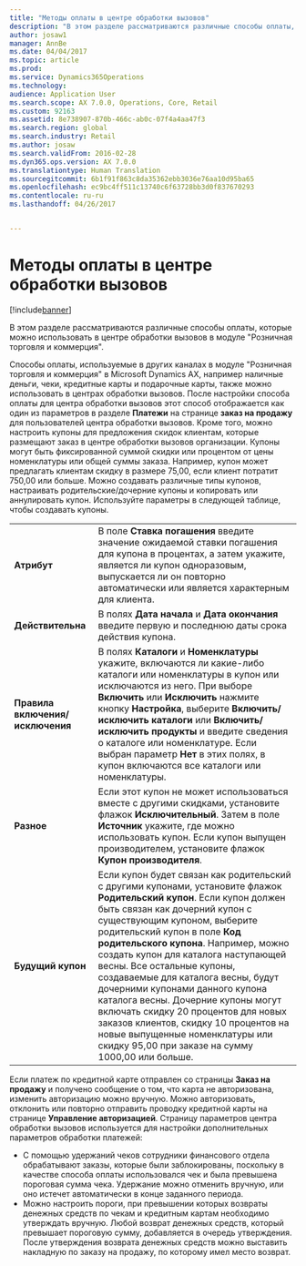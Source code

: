 ```yaml
---
title: "Методы оплаты в центре обработки вызовов"
description: "В этом разделе рассматриваются различные способы оплаты, которые можно использовать в центре обработки вызовов в модуле &quot;Розничная торговля и коммерция&quot;."
author: josaw1
manager: AnnBe
ms.date: 04/04/2017
ms.topic: article
ms.prod: 
ms.service: Dynamics365Operations
ms.technology: 
audience: Application User
ms.search.scope: AX 7.0.0, Operations, Core, Retail
ms.custom: 92163
ms.assetid: 8e738907-870b-466c-ab0c-07f4a4aa47f3
ms.search.region: global
ms.search.industry: Retail
ms.author: josaw
ms.search.validFrom: 2016-02-28
ms.dyn365.ops.version: AX 7.0.0
ms.translationtype: Human Translation
ms.sourcegitcommit: 6b1f91f863c8da35362ebb3036e76aa10d95ba65
ms.openlocfilehash: ec9bc4ff511c13740c6f63728bb3d0f837670293
ms.contentlocale: ru-ru
ms.lasthandoff: 04/26/2017


---
```


# <a name="payment-methods-in-a-call-center"></a>Методы оплаты в центре обработки вызовов

[!include[banner](includes/banner.md)]


В этом разделе рассматриваются различные способы оплаты, которые можно использовать в центре обработки вызовов в модуле "Розничная торговля и коммерция".

Способы оплаты, используемые в других каналах в модуле "Розничная торговля и коммерция" в Microsoft Dynamics AX, например наличные деньги, чеки, кредитные карты и подарочные карты, также можно использовать в центрах обработки вызовов. После настройки способа оплаты для центра обработки вызовов этот способ отображается как один из параметров в разделе **Платежи** на странице **заказ на продажу** для пользователей центра обработки вызовов. Кроме того, можно настроить купоны для предложения скидок клиентам, которые размещают заказ в центре обработки вызовов организации. Купоны могут быть фиксированной суммой скидки или процентом от цены номенклатуры или общей суммы заказа. Например, купон может предлагать клиентам скидку в размере 75,00, если клиент потратит 750,00 или больше. Можно создавать различные типы купонов, настраивать родительские/дочерние купоны и копировать или аннулировать купон. Используйте параметры в следующей таблице, чтобы создавать купоны.

|                           |                                                                                                                                                                                                                                                                                                                                                                                                                                                                                                                                                                                                                             |
|---------------------------|-----------------------------------------------------------------------------------------------------------------------------------------------------------------------------------------------------------------------------------------------------------------------------------------------------------------------------------------------------------------------------------------------------------------------------------------------------------------------------------------------------------------------------------------------------------------------------------------------------------------------------|
| **Атрибут**             | В поле **Ставка погашения** введите значение ожидаемой ставки погашения для купона в процентах, а затем укажите, является ли купон одноразовым, выпускается ли он повторно автоматически или является характерным для клиента.                                                                                                                                                                                                                                                                                                                                                                                       |
| **Действительна**                 | В полях **Дата начала** и **Дата окончания** введите первую и последнюю даты срока действия купона.                                                                                                                                                                                                                                                                                                                                                                                                                                                                                                                     |
| **Правила включения/исключения** | В полях **Каталоги** и **Номенклатуры** укажите, включаются ли какие-либо каталоги или номенклатуры в купон или исключаются из него. При выборе **Включить** или **Исключить** нажмите кнопку **Настройка**, выберите **Включить/исключить каталоги** или **Включить/исключить продукты** и введите сведения о каталоге или номенклатуре. Если выбран параметр **Нет** в этих полях, в купон включаются все каталоги или номенклатуры.                                                                                                                                                                                                                          |
| **Разное**         | Если этот купон не может использоваться вместе с другими скидками, установите флажок **Исключительный**. Затем в поле **Источник** укажите, где можно использовать купон. Если купон выпущен производителем, установите флажок **Купон производителя**.                                                                                                                                                                                                                                                                                                                                                                |
| **Будущий купон**         | Если купон будет связан как родительский с другими купонами, установите флажок **Родительский купон**. Если купон должен быть связан как дочерний купон с существующим купоном, выберите родительский купон в поле **Код родительского купона**. Например, можно создать купон для каталога наступающей весны. Все остальные купоны, создаваемые для каталога весны, будут дочерними купонами данного купона каталога весны. Дочерние купоны могут включать скидку 20 процентов для новых заказов клиентов, скидку 10 процентов на новые выпущенные номенклатуры или скидку 95,00 при заказе на сумму 1000,00 или больше. |

Если платеж по кредитной карте отправлен со страницы **Заказ на продажу** и получено сообщение о том, что карта не авторизована, изменить авторизацию можно вручную. Можно авторизовать, отклонить или повторно отправить проводку кредитной карты на странице **Управление авторизацией**. Страницу параметров центра обработки вызовов используется для настройки дополнительных параметров обработки платежей:

-   С помощью удержаний чеков сотрудники финансового отдела обрабатывают заказы, которые были заблокированы, поскольку в качестве способа оплаты использовался чек и была превышена пороговая сумма чека. Удержание можно отменить вручную, или оно истечет автоматически в конце заданного периода.
-   Можно настроить пороги, при превышении которых возвраты денежных средств по чекам и кредитным картам необходимо утверждать вручную. Любой возврат денежных средств, который превышает пороговую сумму, добавляется в очередь утверждения. После утверждения возврата денежных средств можно выставить накладную по заказу на продажу, по которому имел место возврат.





